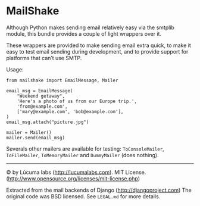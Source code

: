 # MailShake
    
Although Python makes sending email relatively easy via the smtplib module, this bundle provides a couple of light wrappers over it.

These wrappers are provided to make sending email extra quick, to make it easy to test email sending during development, and to provide support for platforms that can’t use SMTP.

Usage:

    from mailshake import EmailMessage, Mailer
    
    email_msg = EmailMessage(
        "Weekend getaway",
        'Here's a photo of us from our Europe trip.',
        'from@example.com',
        ['mary@example.com', 'bob@example.com'],
    )
    email_msg.attach("picture.jpg")
    
    mailer = Mailer()
    mailer.send(email_msg)

Severals other mailers are available for testing: `ToConsoleMailer`, `ToFileMailer`, `ToMemoryMailer` and `DummyMailer` (does nothing).


--------

© by Lúcuma labs (http://lucumalabs.com).
MIT License. (http://www.opensource.org/licenses/mit-license.php)

Extracted from the mail backends of Django (http://djangoproject.com)
The original code was BSD licensed. See `LEGAL.md` for more details.
